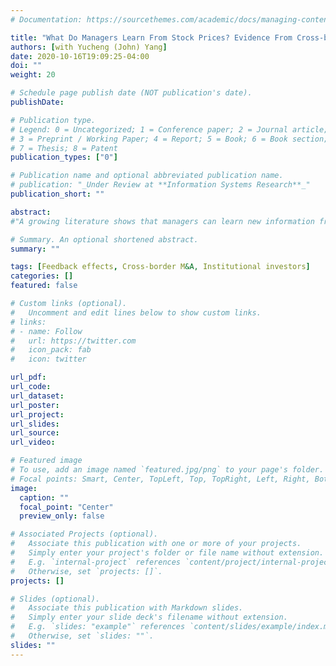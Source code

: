 ```yaml
---
# Documentation: https://sourcethemes.com/academic/docs/managing-content/

title: "What Do Managers Learn From Stock Prices? Evidence From Cross-border Mergers and Acquisitions"
authors: [with Yucheng (John) Yang]
date: 2020-10-16T19:09:25-04:00
doi: ""
weight: 20

# Schedule page publish date (NOT publication's date).
publishDate: 

# Publication type.
# Legend: 0 = Uncategorized; 1 = Conference paper; 2 = Journal article;
# 3 = Preprint / Working Paper; 4 = Report; 5 = Book; 6 = Book section;
# 7 = Thesis; 8 = Patent
publication_types: ["0"]

# Publication name and optional abbreviated publication name.
# publication: "_Under Review at **Information Systems Research**_"
publication_short: ""

abstract: 
#"A growing literature shows that managers can learn new information from stock prices to guide their investment and financing policies (feedback effects). However, there is little evidence on what managers learn from stock prices. This paper sheds light on this question by using cross-#border mergers and acquisitions (M&A) as the empirical setting. We show that the probability of completing a cross-border M&A deal is positively associated with the acquirer's stock returns around the announcement of M&A plans. Furthermore, this positive relation increases with the #fraction of the acquirer's foreign institutional investors that are from the target's country. Our results suggest that an acquirer's manager learns from the acquirer's stock prices about the target's country-specific information, which is likely from institutional investors who have informational #advantages about the target country."

# Summary. An optional shortened abstract.
summary: "" 

tags: [Feedback effects, Cross-border M&A, Institutional investors]
categories: []
featured: false

# Custom links (optional).
#   Uncomment and edit lines below to show custom links.
# links:
# - name: Follow
#   url: https://twitter.com
#   icon_pack: fab
#   icon: twitter

url_pdf:
url_code:
url_dataset:
url_poster:
url_project:
url_slides:
url_source:
url_video:

# Featured image
# To use, add an image named `featured.jpg/png` to your page's folder. 
# Focal points: Smart, Center, TopLeft, Top, TopRight, Left, Right, BottomLeft, Bottom, BottomRight.
image:
  caption: ""
  focal_point: "Center"
  preview_only: false

# Associated Projects (optional).
#   Associate this publication with one or more of your projects.
#   Simply enter your project's folder or file name without extension.
#   E.g. `internal-project` references `content/project/internal-project/index.md`.
#   Otherwise, set `projects: []`.
projects: []

# Slides (optional).
#   Associate this publication with Markdown slides.
#   Simply enter your slide deck's filename without extension.
#   E.g. `slides: "example"` references `content/slides/example/index.md`.
#   Otherwise, set `slides: ""`.
slides: ""
---
```


